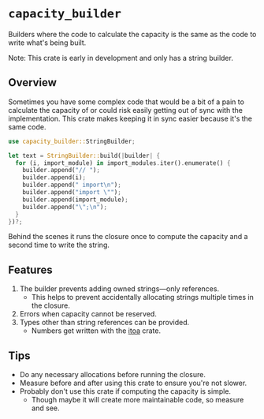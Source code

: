 # `capacity_builder`

Builders where the code to calculate the capacity is the same as the code to
write what's being built.

Note: This crate is early in development and only has a string builder.

## Overview

Sometimes you have some complex code that would be a bit of a pain to calculate
the capacity of or could risk easily getting out of sync with the
implementation. This crate makes keeping it in sync easier because it's the same
code.

```rs
use capacity_builder::StringBuilder;

let text = StringBuilder::build(|builder| {
  for (i, import_module) in import_modules.iter().enumerate() {
    builder.append("// ");
    builder.append(i);
    builder.append(" import\n");
    builder.append("import \"");
    builder.append(import_module);
    builder.append("\";\n");
  }
})?;
```

Behind the scenes it runs the closure once to compute the capacity and a second
time to write the string.

## Features

1. The builder prevents adding owned strings—only references.
   - This helps to prevent accidentally allocating strings multiple times in the
     closure.
1. Errors when capacity cannot be reserved.
1. Types other than string references can be provided.
   - Numbers get written with the [itoa](https://crates.io/crates/itoa) crate.

## Tips

- Do any necessary allocations before running the closure.
- Measure before and after using this crate to ensure you're not slower.
- Probably don't use this crate if computing the capacity is simple.
  - Though maybe it will create more maintainable code, so measure and see.
